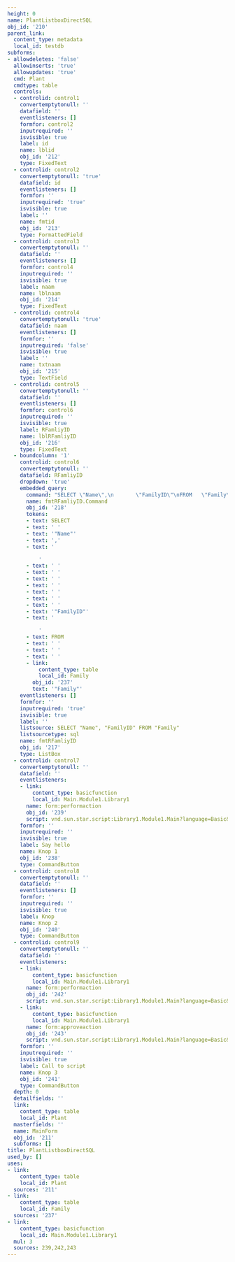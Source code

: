 ```yaml
---
height: 0
name: PlantListboxDirectSQL
obj_id: '210'
parent_link:
  content_type: metadata
  local_id: testdb
subforms:
- allowdeletes: 'false'
  allowinserts: 'true'
  allowupdates: 'true'
  cmd: Plant
  cmdtype: table
  controls:
  - controlid: control1
    convertemptytonull: ''
    datafield: ''
    eventlisteners: []
    formfor: control2
    inputrequired: ''
    isvisible: true
    label: id
    name: lblid
    obj_id: '212'
    type: FixedText
  - controlid: control2
    convertemptytonull: 'true'
    datafield: id
    eventlisteners: []
    formfor: ''
    inputrequired: 'true'
    isvisible: true
    label: ''
    name: fmtid
    obj_id: '213'
    type: FormattedField
  - controlid: control3
    convertemptytonull: ''
    datafield: ''
    eventlisteners: []
    formfor: control4
    inputrequired: ''
    isvisible: true
    label: naam
    name: lblnaam
    obj_id: '214'
    type: FixedText
  - controlid: control4
    convertemptytonull: 'true'
    datafield: naam
    eventlisteners: []
    formfor: ''
    inputrequired: 'false'
    isvisible: true
    label: ''
    name: txtnaam
    obj_id: '215'
    type: TextField
  - controlid: control5
    convertemptytonull: ''
    datafield: ''
    eventlisteners: []
    formfor: control6
    inputrequired: ''
    isvisible: true
    label: RFamliyID
    name: lblRFamliyID
    obj_id: '216'
    type: FixedText
  - boundcolumn: '1'
    controlid: control6
    convertemptytonull: ''
    datafield: RFamliyID
    dropdown: 'true'
    embedded_query:
      command: "SELECT \"Name\",\n       \"FamilyID\"\nFROM   \"Family\""
      name: fmtRFamliyID.Command
      obj_id: '218'
      tokens:
      - text: SELECT
      - text: ' '
      - text: '"Name"'
      - text: ','
      - text: '

          '
      - text: ' '
      - text: ' '
      - text: ' '
      - text: ' '
      - text: ' '
      - text: ' '
      - text: ' '
      - text: '"FamilyID"'
      - text: '

          '
      - text: FROM
      - text: ' '
      - text: ' '
      - text: ' '
      - link:
          content_type: table
          local_id: Family
        obj_id: '237'
        text: '"Family"'
    eventlisteners: []
    formfor: ''
    inputrequired: 'true'
    isvisible: true
    label: ''
    listsource: SELECT "Name", "FamilyID" FROM "Family"
    listsourcetype: sql
    name: fmtRFamliyID
    obj_id: '217'
    type: ListBox
  - controlid: control7
    convertemptytonull: ''
    datafield: ''
    eventlisteners:
    - link:
        content_type: basicfunction
        local_id: Main.Module1.Library1
      name: form:performaction
      obj_id: '239'
      script: vnd.sun.star.script:Library1.Module1.Main?language=Basic&location=document
    formfor: ''
    inputrequired: ''
    isvisible: true
    label: Say hello
    name: Knop 1
    obj_id: '238'
    type: CommandButton
  - controlid: control8
    convertemptytonull: ''
    datafield: ''
    eventlisteners: []
    formfor: ''
    inputrequired: ''
    isvisible: true
    label: Knop
    name: Knop 2
    obj_id: '240'
    type: CommandButton
  - controlid: control9
    convertemptytonull: ''
    datafield: ''
    eventlisteners:
    - link:
        content_type: basicfunction
        local_id: Main.Module1.Library1
      name: form:performaction
      obj_id: '242'
      script: vnd.sun.star.script:Library1.Module1.Main?language=Basic&location=document
    - link:
        content_type: basicfunction
        local_id: Main.Module1.Library1
      name: form:approveaction
      obj_id: '243'
      script: vnd.sun.star.script:Library1.Module1.Main?language=Basic&location=document
    formfor: ''
    inputrequired: ''
    isvisible: true
    label: Call to script
    name: Knop 3
    obj_id: '241'
    type: CommandButton
  depth: 0
  detailfields: ''
  link:
    content_type: table
    local_id: Plant
  masterfields: ''
  name: MainForm
  obj_id: '211'
  subforms: []
title: PlantListboxDirectSQL
used_by: []
uses:
- link:
    content_type: table
    local_id: Plant
  sources: '211'
- link:
    content_type: table
    local_id: Family
  sources: '237'
- link:
    content_type: basicfunction
    local_id: Main.Module1.Library1
  mul: 3
  sources: 239,242,243
---
```

